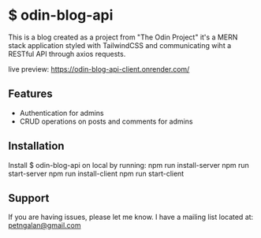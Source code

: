 $ odin-blog-api
==============

This is a blog created as a project from "The Odin Project" it's a MERN stack application styled with TailwindCSS and communicating wiht a RESTful API through axios requests.

live preview: https://odin-blog-api-client.onrender.com/

Features
--------

- Authentication for admins
- CRUD operations on posts and comments for admins

Installation
------------

Install $ odin-blog-api on local by running:
        npm run install-server
        npm run start-server
        npm run install-client
        npm run start-client

Support
-------

If you are having issues, please let me know.
I have a mailing list located at: petngalan@gmail.com
